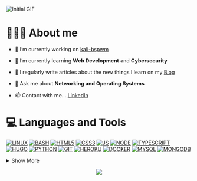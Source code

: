 ![Initial GIF](https://github.com/RaulSanchezzt/RaulSanchezzt/blob/master/gif/Header-v2.gif?raw=true)
# 👨🏼‍💻 About me

- 🔭 I’m currently working on [kali-bspwm](https://github.com/RaulSanchezzt/kali-bspmw)

- 🌱 I’m currently learning **Web Development** and **Cybersecurity**

<!-- - 👯 I’m looking to collaborate on [NAME](LINK) -->

<!-- - 🤝 I’m looking for help with [NAME](LINK) -->

<!-- - 👨‍💻 All of my projects are available at [PORTOFOLIO LINK](PORTOFOLIO LINK) -->

- 📝 I regularly write articles about the new things I learn on my [Blog](https://raulsanchezzt.github.io/)

- 💬 Ask me about **Networking and Operating Systems**

<!-- - 📄 Know about my experiences [RESUME LINK](RESUME LINK) -->

<!-- - ⚡ Fun fact **FUNNY** -->

- 📫 Contact with me... [LinkedIn](https://www.linkedin.com/in/raulsanchezzt)
# 💻 Languages and Tools
[![LINUX](https://img.icons8.com/color/96/000000/linux--v1.png)](https://www.linux.org/)
[![BASH](https://img.icons8.com/plasticine/96/000000/bash.png)](https://www.gnu.org/software/bash/manual/bash.pdf)
[![HTML5](https://img.icons8.com/color/96/000000/html-5.png)](https://developer.mozilla.org/en-US/docs/Web/HTML/Global_attributes/lang)
[![CSS3](https://img.icons8.com/color/96/000000/css3.png)](https://developer.mozilla.org/en-US/docs/Web/CSS)
[![JS](https://img.icons8.com/color/96/000000/javascript.png)](https://www.javascript.com/)
[![NODE](https://api.iconify.design/logos/nodejs.svg?color=%23ff4088&width=96&height=96)](https://nodejs.org/)
[![TYPESCRIPT](https://img.icons8.com/color/96/000000/typescript.png)](https://www.typescriptlang.org/)
[![HUGO](https://api.iconify.design/simple-icons/hugo.svg?color=%23ff4088&width=96&height=96)](https://gohugo.io/)
[![PYTHON](https://img.icons8.com/color/96/000000/python.png)](https://www.python.org/)
[![GIT](https://img.icons8.com/color/96/000000/git.png)](https://git-scm.com/)
[![HEROKU](https://img.icons8.com/color/96/000000/heroku.png)](https://www.heroku.com/)
[![DOCKER](https://img.icons8.com/color/96/000000/docker.png)](https://www.docker.com/)
[![MYSQL](https://img.icons8.com/fluent/96/000000/mysql-logo.png)](https://www.mysql.com/)
[![MONGODB](https://api.iconify.design/logos/mongodb.svg?color=%23ff4088&width=96&height=96)](https://www.mongodb.com/es)


<details>
<summary>Show More</summary>
<h1> 📊 My Github Stats</h1>

<img height="160em" src="https://github-readme-streak-stats.herokuapp.com/?user=RaulSanchezzt&theme=graywhite"></img> &nbsp;
<img height="160em" src="https://github-readme-stats.vercel.app/api?username=RaulSanchezzt&count_private=true&show_icons=true&theme=graywhite"></img>

<p align="center"><img height="140em" src="https://github-readme-stats.vercel.app/api/top-langs/?username=RaulSanchezzt&layout=compact&show_icons=true&theme=graywhite"></img></p>

<p align="center"><img src="https://metrics.lecoq.io/RaulSanchezzt?template=classic&base.metadata=0&isocalendar=1&lines=1&isocalendar.duration=half-year&config.timezone=Europe%2FMadrid"></img></p>

</details>

<p align="center"><img src="https://komarev.com/ghpvc/?username=RaulSanchezzt&style=flat-square&color=lightgrey"></img></p>